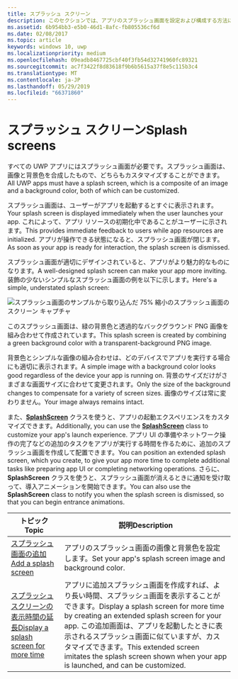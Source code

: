 ```yaml
---
title: スプラッシュ スクリーン
description: このセクションでは、アプリのスプラッシュ画面を設定および構成する方法について説明します。
ms.assetid: 6b954bb3-e5b0-46d1-8afc-fb805536cf6d
ms.date: 02/08/2017
ms.topic: article
keywords: windows 10, uwp
ms.localizationpriority: medium
ms.openlocfilehash: 09eadb8467725cbf40f3fb54d32741960fc89321
ms.sourcegitcommit: ac7f3422f8d83618f9b6b5615a37f8e5c115b3c4
ms.translationtype: MT
ms.contentlocale: ja-JP
ms.lasthandoff: 05/29/2019
ms.locfileid: "66371860"
---
```

# <a name="splash-screens"></a><span data-ttu-id="602d5-104">スプラッシュ スクリーン</span><span class="sxs-lookup"><span data-stu-id="602d5-104">Splash screens</span></span>

<span data-ttu-id="602d5-105">すべての UWP アプリにはスプラッシュ画面が必要です。スプラッシュ画面は、画像と背景色を合成したもので、どちらもカスタマイズすることができます。</span><span class="sxs-lookup"><span data-stu-id="602d5-105">All UWP apps must have a splash screen, which is a composite of an image and a background color, both of which can be customized.</span></span>

<span data-ttu-id="602d5-106">スプラッシュ画面は、ユーザーがアプリを起動するとすぐに表示されます。</span><span class="sxs-lookup"><span data-stu-id="602d5-106">Your splash screen is displayed immediately when the user launches your app.</span></span> <span data-ttu-id="602d5-107">これによって、アプリ リソースの初期化中であることがユーザーに示されます。</span><span class="sxs-lookup"><span data-stu-id="602d5-107">This provides immediate feedback to users while app resources are initialized.</span></span> <span data-ttu-id="602d5-108">アプリが操作できる状態になると、スプラッシュ画面が閉じます。</span><span class="sxs-lookup"><span data-stu-id="602d5-108">As soon as your app is ready for interaction, the splash screen is dismissed.</span></span>

<span data-ttu-id="602d5-109">スプラッシュ画面が適切にデザインされていると、アプリがより魅力的なものになります。</span><span class="sxs-lookup"><span data-stu-id="602d5-109">A well-designed splash screen can make your app more inviting.</span></span> <span data-ttu-id="602d5-110">装飾の少ないシンプルなスプラッシュ画面の例を以下に示します。</span><span class="sxs-lookup"><span data-stu-id="602d5-110">Here's a simple, understated splash screen:</span></span>

![スプラッシュ画面のサンプルから取り込んだ 75% 縮小のスプラッシュ画面のスクリーン キャプチャ](images/regularsplashscreen.png)

<span data-ttu-id="602d5-112">このスプラッシュ画面は、緑の背景色と透過的なバックグラウンド PNG 画像を組み合わせて作成されています。</span><span class="sxs-lookup"><span data-stu-id="602d5-112">This splash screen is created by combining a green background color with a transparent-background PNG image.</span></span>

<span data-ttu-id="602d5-113">背景色とシンプルな画像の組み合わせは、どのデバイスでアプリを実行する場合にも適切に表示されます。</span><span class="sxs-lookup"><span data-stu-id="602d5-113">A simple image with a background color looks good regardless of the device your app is running on.</span></span> <span data-ttu-id="602d5-114">背景のサイズだけがさまざまな画面サイズに合わせて変更されます。</span><span class="sxs-lookup"><span data-stu-id="602d5-114">Only the size of the background changes to compensate for a variety of screen sizes.</span></span> <span data-ttu-id="602d5-115">画像のサイズは常に変わりません。</span><span class="sxs-lookup"><span data-stu-id="602d5-115">Your image always remains intact.</span></span>

<span data-ttu-id="602d5-116">また、[**SplashScreen**](https://docs.microsoft.com/uwp/api/Windows.ApplicationModel.Activation.SplashScreen) クラスを使うと、アプリの起動エクスペリエンスをカスタマイズできます。</span><span class="sxs-lookup"><span data-stu-id="602d5-116">Additionally, you can use the [**SplashScreen**](https://docs.microsoft.com/uwp/api/Windows.ApplicationModel.Activation.SplashScreen) class to customize your app's launch experience.</span></span> <span data-ttu-id="602d5-117">アプリ UI の準備やネットワーク操作の完了などの追加のタスクをアプリが実行する時間を作るために、追加のスプラッシュ画面を作成して配置できます。</span><span class="sxs-lookup"><span data-stu-id="602d5-117">You can position an extended splash screen, which you create, to give your app more time to complete additional tasks like preparing app UI or completing networking operations.</span></span> <span data-ttu-id="602d5-118">さらに、**SplashScreen** クラスを使うと、スプラッシュ画面が消えるときに通知を受け取って、導入アニメーションを開始できます。</span><span class="sxs-lookup"><span data-stu-id="602d5-118">You can also use the **SplashScreen** class to notify you when the splash screen is dismissed, so that you can begin entrance animations.</span></span>

| <span data-ttu-id="602d5-119">トピック</span><span class="sxs-lookup"><span data-stu-id="602d5-119">Topic</span></span> | <span data-ttu-id="602d5-120">説明</span><span class="sxs-lookup"><span data-stu-id="602d5-120">Description</span></span> |
|-------|-------------|
| [<span data-ttu-id="602d5-121">スプラッシュ画面の追加</span><span class="sxs-lookup"><span data-stu-id="602d5-121">Add a splash screen</span></span>](add-a-splash-screen.md) | <span data-ttu-id="602d5-122">アプリのスプラッシュ画面の画像と背景色を設定します。</span><span class="sxs-lookup"><span data-stu-id="602d5-122">Set your app's splash screen image and background color.</span></span> |
| [<span data-ttu-id="602d5-123">スプラッシュ スクリーンの表示時間の延長</span><span class="sxs-lookup"><span data-stu-id="602d5-123">Display a splash screen for more time</span></span>](create-a-customized-splash-screen.md) | <span data-ttu-id="602d5-124">アプリに追加スプラッシュ画面を作成すれば、より長い時間、スプラッシュ画面を表示することができます。</span><span class="sxs-lookup"><span data-stu-id="602d5-124">Display a splash screen for more time by creating an extended splash screen for your app.</span></span> <span data-ttu-id="602d5-125">この追加画面は、アプリを起動したときに表示されるスプラッシュ画面に似ていますが、カスタマイズできます。</span><span class="sxs-lookup"><span data-stu-id="602d5-125">This extended screen imitates the splash screen shown when your app is launched, and can be customized.</span></span> |
